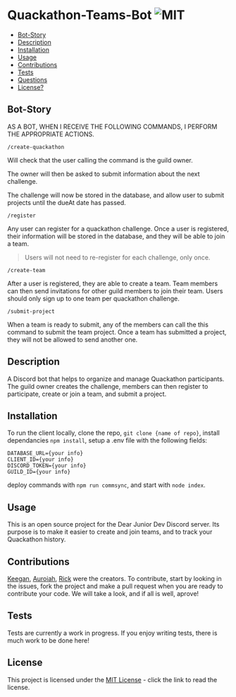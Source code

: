 # Quackathon-Teams-Bot  ![MIT](https://img.shields.io/badge/license-MIT-green)

  - [Bot-Story](#bot-story)
  - [Description](#description)
  - [Installation](#installation)
  - [Usage](#usage)
  - [Contributions](#contributions)
  - [Tests](#tests)
  - [Questions](#questions)
  - [License?](#license)

  ## Bot-Story

  AS A BOT, WHEN I RECEIVE THE FOLLOWING COMMANDS, I PERFORM THE APPROPRIATE ACTIONS.

  ```/create-quackathon``` 
  
  Will check that the user calling the command is the guild owner.
  
  The owner will then be asked to submit information about the next challenge.

  The challenge will now be stored in the database, and allow user to submit projects until the dueAt date has passed. 
 
  ```/register```

  Any user can register for a quackathon challenge. Once a user is registered, their information will be stored in the database, and they will be able to join a team. 

  > Users will not need to re-register for each challenge, only once.

 ```/create-team```

  After a user is registered, they are able to create a team. Team members can then send invitations for other guild members to join their team. Users should only sign up to one team per quackathon challenge.

  ```/submit-project```
  
  When a team is ready to submit, any of the members can call the this command to submit the team project. Once a team has submitted a project, they will not be allowed to send another one.

  ## Description
 
  A Discord bot that helps to organize and manage Quackathon participants. The guild owner creates the challenge, members can then register to participate, create or join a team, and submit a project. 

  ## Installation

  To run the client locally, clone the repo, ```git clone {name of repo}```, install dependancies ```npm install```, setup a .env file with the following fields:

  ```
  DATABASE_URL={your info}
  CLIENT_ID={your info}
  DISCORD_TOKEN={your info}
  GUILD_ID={your info}
  ```
  
  deploy commands with ```npm run commsync```, and start with ```node index```.

  ## Usage

  This is an open source project for the Dear Junior Dev Discord server. Its purpose is to make it easier to create and join teams, and to track your Quackathon history.

  ## Contributions
  
  [Keegan](https://github.com/keegananglim), [Auroiah](https://github.com/abmdev86), [Rick](https://github.com/RickRieger) were the creators. To contribute, start by looking in the issues, fork the project and make a pull request when you are ready to contribute your code. We will take a look, and if all is well, aprove!

  ## Tests

  Tests are currently a work in progress. If you enjoy writing tests, there is much work to be done here!

  ## License
  This project is licensed under the [MIT License](https://choosealicense.com/licenses/mit/) - click the link to read the license.
  
 
